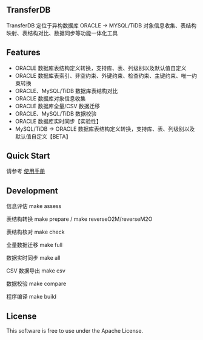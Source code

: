 TransferDB
-----------
TransferDB 定位于异构数据库 ORACLE -> MYSQL/TiDB 对象信息收集、表结构映射、表结构对比、数据同步等功能一体化工具

Features
--------
- ORACLE 数据库表结构定义转换，支持库、表、列级别以及默认值自定义
- ORACLE 数据库表索引、非空约束、外键约束、检查约束、主键约束、唯一约束转换
- ORACLE、MySQL/TiDB 数据库表结构对比
- ORACLE 数据库对象信息收集
- ORACLE 数据库全量/CSV 数据迁移
- ORACLE、MySQL/TiDB 数据校验
- ORACLE 数据库实时同步【实验性】
- MySQL/TiDB -> ORACLE 数据库表结构定义转换，支持库、表、列级别以及默认值自定义【BETA】

Quick Start
-----------
请参考 [使用手册](docs/user_guaid.md)

Development
-----------
信息评估 make assess

表结构转换 make prepare / make reverseO2M/reverseM2O

表结构核对 make check

全量数据迁移 make full

数据实时同步 make all

CSV 数据导出 make csv

数据校验 make compare

程序编译 make build

License
-------
This software is free to use under the Apache License.

